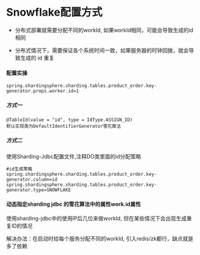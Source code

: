 # **Snowflake配置方式**

 

- 分布式部署就需要分配不同的workId, 如果workId相同，可能会导致生成的id相同

- 分布式情况下，需要保证各个系统时间一致，如果服务器的时钟回拨，就会导致生成的 id 重复

 

#### 配置实操

 

```
spring.shardingsphere.sharding.tables.product_order.key-generator.props.worker.id=1
```

 

##### 方式一

 

```
@TableId(value = "id", type = IdType.ASSIGN_ID)
默认实现类为DefaultIdentifierGenerator雪花算法
```

 

##### 方式二

 

使用Sharding-Jdbc配置文件,注释DO类里面的id分配策略

```
#id生成策略
spring.shardingsphere.sharding.tables.product_order.key-generator.column=id
spring.shardingsphere.sharding.tables.product_order.key-generator.type=SNOWFLAKE
```

 

#### 动态指定sharding jdbc 的雪花算法中的属性work.id属性

 

使用sharding-jdbc中的使用IP后几位来做workId, 但在某些情况下会出现生成重复ID的情况

解决办法：在启动时给每个服务分配不同的workId, 引入redis/zk都行，缺点就是多了依赖